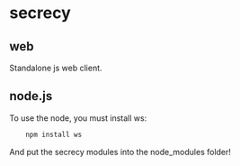 # secrecy

## web
Standalone js web client.

## node.js
To use the node, you must install ws:
```bash
	npm install ws
```

And put the secrecy modules into the node_modules folder!